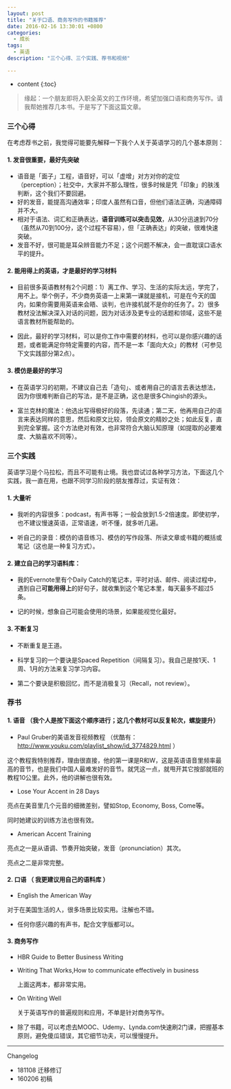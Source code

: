 ```yaml
---
layout: post
title: "关于口语、商务写作的书籍推荐"
date: 2016-02-16 13:30:01 +0800
categories:
  - 成长
tags:
  - 英语 
description: "三个心得、三个实践、荐书和视频"

---
```

* content
{:toc}

> 缘起：一个朋友即将入职全英文的工作环境，希望加强口语和商务写作。请我帮她推荐几本书。于是写了下面这篇文章。

### 三个心得
在考虑荐书之前，我觉得可能要先解释一下我个人关于英语学习的几个基本原则：

#### 1. 发音很重要，最好先突破
- 语音是「面子」工程，语音好，可以「虚增」对方对你的定位（perception）；社交中，大家并不那么理性，很多时候是凭「印象」的肤浅判断，这个我们不要回避。
- 好的发音，能提高沟通效率；印度人虽然有口音，但他们语法正确，沟通障碍并不大。
- 相对于语法、词汇和正确表达，**语音训练可以突击见效**，从30分迅速到70分（虽然从70到100分，这个过程不容易），但「正确表达」的突破，很难快速突破。
- 发音不好，很可能是耳朵辨音能力不足；这个问题不解决，会一直耽误口语水平的提升。

#### 2. 能用得上的英语，才是最好的学习材料

- 目前很多英语教材有2个问题：1）离工作、学习、生活的实际太远，学完了，用不上。举个例子，不少商务英语一上来第一课就是接机，可是在今天的国内，如果你需要用英语来会晤、谈判，也许接机就不是你的任务了。2）很多教材没法解决深入对话的问题，因为对话涉及更专业的话题和领域，这些不是语言教材所能帮助的。

- 因此，最好的学习材料，可以是你工作中需要的材料，也可以是你感兴趣的话题，或者能满足你特定需要的内容，而不是一本「面向大众」的教材（可参见下文实践部分第2点）。

#### 3. 模仿是最好的学习

- 在英语学习的初期，不建议自己去「造句」、或者用自己的语言去表达想法，因为你很难判断自己的写法，是不是正确，这也是很多Chingish的源头。

- 富兰克林的魔法：他选出写得极好的段落，先读通；第二天，他再用自己的语言来表达同样的意思，然后和原文比较，领会原文的精妙之处；如此反复，直到完全掌握。这个方法绝对有效，也非常符合大脑认知原理（如提取的必要难度、大脑喜欢不同等）。

### 三个实践

英语学习是个马拉松，而且不可能有止境。我也尝试过各种学习方法，下面这几个实践，我一直在用，也跟不同学习阶段的朋友推荐过，实证有效：

#### 1. 大量听

- 我听的内容很多：podcast，有声书等；一般会放到1.5-2倍速度。即使初学，也不建议慢速英语，正常语速，听不懂，就多听几遍。

- 听自己的录音：模仿的语音练习、模仿的写作段落、所读文章或书籍的概括或笔记（这也是一种复习方式）。

#### 2. 建立自己的学习语料库：

- 我的Evernote里有个Daily Catch的笔记本，平时对话、邮件、阅读过程中，遇到自己**可能用得上**的好句子，就收集到这个笔记本里，每天最多不超过5条。

- 记的时候，想象自己可能会使用的场景，如果能视觉化最好。

#### 3. 不断复习

- 不断重复是王道。

- 科学复习的一个要诀是Spaced Repetition（间隔复习）。我自己是按1天、1周、1月的方法来复习学习内容。

- 第二个要诀是积极回忆，而不是消极复习（Recall，not review）。

### 荐书

#### 1. 语音 （我个人是按下面这个顺序进行；这几个教材可以反复轮次，螺旋提升）

- Paul Gruber的美语发音视频教程 （优酷有：http://www.youku.com/playlist_show/id_3774829.html ）  

这个教程我特别推荐，理由很直接，他的第一课是R和W，这是英语语音里频率最高的音节，也是我们中国人最难发好的音节。就凭这一点，就甩开其它按部就班的教程10公里。此外，他的讲解也很有效。

- Lose Your Accent in 28 Days  

亮点在美音里几个元音的细微差别，譬如Stop, Economy, Boss, Come等。

同时她建议的训练方法也很有效。

- American Accent Training   

亮点之一是从语调、节奏开始突破，发音（pronunciation）其次。

亮点之二是非常完整。

#### 2. 口语 （ 我更建议用自己的语料库 ）

- English the American Way

对于在美国生活的人，很多场景比较实用。注解也不错。

- 任何你感兴趣的有声书，配合文字版都可以。

#### 3. 商务写作

- HBR Guide to Better Business Writing

- Writing That Works,How to communicate effectively in business  

  上面这两本，都非常实用。

- On Writing Well  

  关于英语写作的普遍规则和应用，不单是针对商务写作。 

- 除了书籍，可以考虑去MOOC、Udemy、Lynda.com快速刷2门课，把握基本原则，避免傻瓜错误，其它细节功夫，可以慢慢提升。


----
Changelog

- 181108 迁移修订
- 160206 初稿

